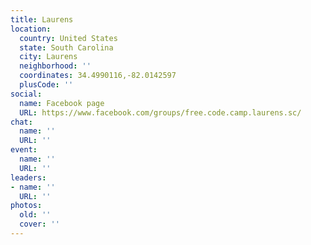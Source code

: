 ```yaml
---
title: Laurens
location:
  country: United States
  state: South Carolina
  city: Laurens
  neighborhood: ''
  coordinates: 34.4990116,-82.0142597
  plusCode: ''
social:
  name: Facebook page
  URL: https://www.facebook.com/groups/free.code.camp.laurens.sc/
chat:
  name: ''
  URL: ''
event:
  name: ''
  URL: ''
leaders:
- name: ''
  URL: ''
photos:
  old: ''
  cover: ''
---
```

